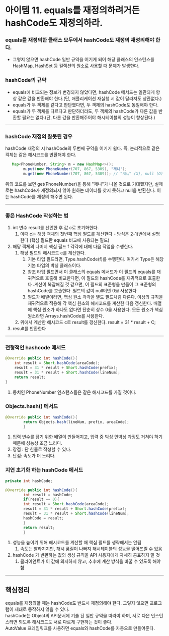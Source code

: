 # 아이템 11. equals를 재정의하려거든 hashCode도 재정의하라.

### equals를 재정의한 클래스 모두에서 hashCode도 재정의 재정의해야 한다.
- 그렇지 않으면 hashCode 일반 규약을 어기게 되어 해당 클래스의 인스턴스를 HashMap, HashSet 등 컬렉션의 원소로 사용할 때 문제가 발생한다.

### hashCode의 규약
- equals에 비교되는 정보가 변경되지 않았다면, hashCode 메서드는 일관되게 항상 같은 값을 반환해야 한다.(단, 애플리케이션 재실행 시 값이 달라져도 상관없다.)
- equals가 두 객체를 같다고 판단했다면, 두 객체의 hashCode도 동일해야 한다.
- equals가 두 객체를 다르다고 판단하더라도, 두 객체의 hashCode가 다른 값을 반환할 필요는 없다.(단, 다른 값을 반환해주어야 해시테이블의 성능이 향상된다.)
---

### hashCode 재정의 잘못된 경우
hashCode 재정의 시 hashCode의 두번째 규약을 어기기 쉽다. 즉, 논리적으로 같은 객체는 같은 해시코드를 반환해야 한다.
```java
   Map<PhoneNumber, String> m = new HashMap<>();
        m.put(new PhoneNumber(707, 867, 5309), "제니");
        m.get(new PhoneNumber(707, 867, 5309)); // "제니" (X), null (O)
```
위의 코드를 보면 get(PhoneNumber)을 통해 "제니"가 나올 것으로 기대했지만, 
실제로는 hashCode가 재정의되지 않아 원하는 데이터를 찾지 못하고 null을 반환한다. 
이는 hashCode를 재정의 해주면 된다.

---

### 좋은 HashCode 작성하는 법
1. int 변수 result를 선언한 후 값 c로 초기화한다.
   1. 이때 c는 해당 객체의 첫번째 핵심 필드를 계산한다 - 방식은 2-1)번에서 설명한다
      (핵심 필드란 equals 비교에 사용되는 필드)
2. 해당 객체의 나머지 핵심 필드 f 각각에 대해 다음 작업을 수행한다.
   1. 해당 필드의 해시코드 c를 계산한다.
      1. 기본 타입 필드라면, Type.hashCode(f)를 수행한다. 여기서 Type은 해당 기본 타입의 박싱 클래스이다. 
      2. 참조 타입 필드면서 이 클래스의 equals 메서드가 이 필드의 equals를 재귀적으로 호출해 비교한다면, 이 필드의 hashCode를 재귀적으로 호출한다 .계산이 복잡해질 것 같으면, 이 필드의 표준형을 만들어 그 표준형의 hashCode를 호출한다 .필드의 값이 null이면 0을 사용한다
      3. 필드가 배열이라면, 핵심 원소 각각을 별도 필드처럼 다룬다.
이상의 규칙을 재귀적으로 적용해 각 핵심 원소의 해시코드를 계산한 다음 갱신한다.
배열에 핵심 원소가 하나도 없다면 단순히 상수 0을 사용한다.
모든 원소가 핵심 원소라면 Arrays.hashCode를 사용한다.
   2. 위에서 계산한 해시코드 c로 result를 갱신한다.  result = 31 * result + C;
3. result를 반환한다
---
### 전형적인 hashcode 메서드
```java
@Override public int hashCode(){
	int result = Short.hashCode(areaCode);
	result = 31 * result + Short.hashCode(prefix);
	result = 31 * result + Short.hashCode(lineNum);
	return result;
}
```
1. 동치인 PhoneNumber 인스턴스들은 같은 해시코드를 가질 것이다.

### Objects.hash() 메서드
```java
@Override public int hashCode(){
        return Objects.hash(lineNum, prefix, areaCode);
        }
```
1. 입력 변수를 담기 위한 배열이 만들어지고, 입력 중 박싱 언박싱 과정도 거쳐야 하기 때문에 성능상 조금 느리다.
2. 장점 : 단 한줄로 작성할 수 있다.
3. 단점: 속도가 더 느리다.

### 지연 초기화 하는 hashCode 메서드
```java
private int hashCode;

@Override public int hashCode(){
        int result = hashCode;
        if(result == 0){
        int result = Short.hashCode(areaCode);
        result = 31 * result + Short.hashCode(prefix);
        result = 31 * result + Short.hashCode(lineNum);
        hashCode = result;
        }
        return result;
        }
```
1. 성능을 높이기 위해 해시코드를 계산할 때 핵심 필드를 생략해서는 안됨 
   1. 속도는 빨라지지만, 해시 품질이 나빠져 해시테이블의 성능을 떨어뜨릴 수 있음
2. hashCode 가 반환하는 값의 생성 규칙을 API 사용자에게 자세히 공표하지 말 것
   1. 클라이언트가 이 값에 의지하지 않고, 추후에 계산 방식을 바꿀 수 있도록 해야함
---
## 핵심정리
equals를 재정의할 때는 hashCode도 반드시 재정의해야 한다. 그렇지 않으면 프로그램이 제대로 동작하지 않을 수 있다.   
hashCode는 Object의 API문서에 기술 된 일반 규약을 따라야 하며, 서로 다은 인스턴스라면 되도록 해시코드도 서로 다르게 구현하는 것이 좋다.   
 AutoValue 프레임워크를 사용하면 equals와 hashCode를 자동으로 만들어준다.
